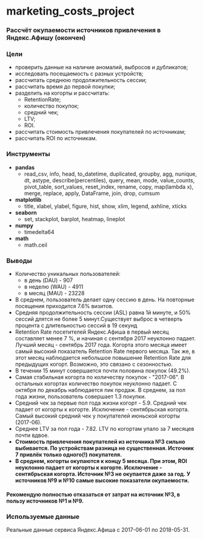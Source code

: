 # marketing_costs_project

### Рассчёт окупаемости источников привлечения в Яндекс.Афишу (окончен)

### Цели
- проверить данные на наличие аномалий, выбросов и дубликатов;
- исследовать посещаемость с разных устройств;
- рассчитать среднюю продолжительность сессии;
- рассчитать время до первой покупки;
- разделить на когорты и рассчитать:
    - RetentionRate;
    - количество покупок;
    - средний чек;
    - LTV;
    - ROI.
- рассчитать стоимость привлечения покупателей по источникам;
- рассчитать ROI по источникам.

### Инструменты
- **pandas**
    - read_csv, info, head, to_datetime, duplicated, groupby, agg, nunique, dt, astype, describe(percentiles), query, mean, mode, value_counts, pivot_table, sort_values, reset_index, rename, copy, map(lambda x), merge, replace, apply, DataFrame, join, drop, cumsum      
- **matplotlib**
    - title, xlabel, уlabel, figure, hist, show, xlim, legend, axhline, xticks
- **seaborn**
    - set, stackplot, barplot, heatmap, lineplot
- **numpy**
    - timedelta64 
- **math**    
    - math.ceil
    
### Выводы
- Количество уникальных пользователей:
    - в день   (DAU) - 907
    - в неделю (WAU) - 4911
    - в месяц  (MAU) - 23228
- В среднем, пользователь делает одну сессию в день. На повторные посещения приходится 7.6% визитов.
- Cредняя продолжительность сессии (ASL) равна 1й минуте, и 50% сессий длятся не более 5 минут.Существует выброс в четверть процента с длительностью сессий в 19 секунд
- Retention Rate посетителей Яндекс.Афиша в первый месяц составляет менее 7 %, и начиная с сентября 2017 неуклонно падает. Лучший месяц - сентябрь 2017 года. Когорта этого месяца имеет самый высокий показатель Retention Rate первого месяца. Так же, в этот месяц наблюдается небольшое повышение Retention Rate для предыдущих когорт. Возможно, это связано с сезонностью.
- В течении 15 минут совершается почти половина покупок (49.2%).
- Самая стабильная когорта по количеству покупок - "2017-06". В остальных когортах количество покупок неуклонно падает. С октября по декабрь наблюдается пик продаж. В среднем, за пол года жизни, пользователь совершает 1.3 покупки.
- Средний чек за первые пол года жизни когорт - 5.9. Средний чек падает от когорты к когорте. Исключение - сентябрьская когорта. Самый высокий средний чек у покупателей июньской когорты (2017-06).
- Среднее LTV за пол года - 7.82. LTV по когортам упало за 7 месяцев почти вдвое.
- **Стоимость привлечения покупателей из источника №3 сильно выбивается. По устройствам разница не существенная. Источник 7 привлёк только одного(!) покупателя.**
- **В среднем, когорты окупаются к концу 5 месяца. При этом, ROI неуклонно падает от когорты к когорте. Исключение - сентябрьская когорта. Источник №3 не окупается даже за год. У источников №9 и №10 самые высокие показатели окупаемости.**

#### Рекомендую полностью отказаться от затрат на источник №3, в пользу источников №1 и №9.

### Используемые данные
Реальные данные сервиса Яндекс.Афиша с 2017-06-01 по 2018-05-31.
